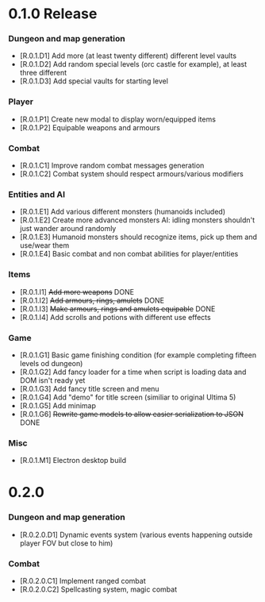 # 0.1.0 Release

### Dungeon and map generation
- [R.0.1.D1] Add more (at least twenty different) different level vaults
- [R.0.1.D2] Add random special levels (orc castle for example), at least three different
- [R.0.1.D3] Add special vaults for starting level
### Player
- [R.0.1.P1] Create new modal to display worn/equipped items
- [R.0.1.P2] Equipable weapons and armours
### Combat
- [R.0.1.C1] Improve random combat messages generation
- [R.0.1.C2] Combat system should respect armours/various modifiers
### Entities and AI
- [R.0.1.E1] Add various different monsters (humanoids included)
- [R.0.1.E2] Create more advanced monsters AI: idling monsters shouldn't just wander around randomly
- [R.0.1.E3] Humanoid monsters should recognize items, pick up them and use/wear them
- [R.0.1.E4] Basic combat and non combat abilities for player/entities
### Items
- [R.0.1.I1] ~~Add more weapons~~ DONE
- [R.0.1.I2] ~~Add armours, rings, amulets~~ DONE
- [R.0.1.I3] ~~Make armours, rings and amulets equipable~~ DONE
- [R.0.1.I4] Add scrolls and potions with different use effects
### Game
- [R.0.1.G1] Basic game finishing condition (for example completing fifteen levels od dungeon)
- [R.0.1.G2] Add fancy loader for a time when script is loading data and DOM isn't ready yet
- [R.0.1.G3] Add fancy title screen and menu
- [R.0.1.G4] Add "demo" for title screen (similiar to original Ultima 5)
- [R.0.1.G5] Add minimap
- [R.0.1.G6] ~~Rewrite game models to allow easier serialization to JSON~~ DONE
### Misc
- [R.0.1.M1] Electron desktop build

# 0.2.0

### Dungeon and map generation
- [R.0.2.0.D1] Dynamic events system (various events happening outside player FOV but close to him)
### Combat
- [R.0.2.0.C1] Implement ranged combat
- [R.0.2.0.C2] Spellcasting system, magic combat 